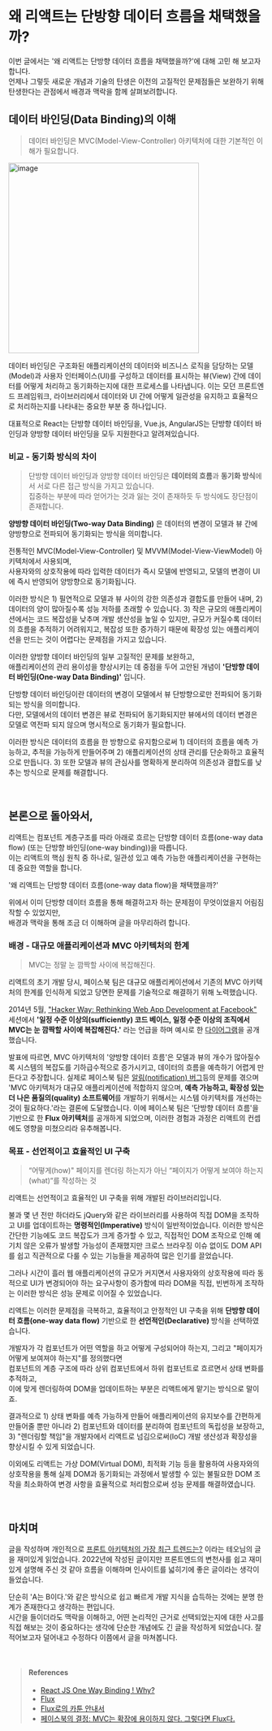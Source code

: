 
# 왜 리액트는 단방향 데이터 흐름을 채택했을까?
이번 글에서는 '왜 리액트는 단방향 데이터 흐름을 채택했을까?'에 대해 고민 해 보고자 합니다.  
언제나 그렇듯 새로운 개념과 기술의 탄생은 이전의 고질적인 문제점들은 보완하기 위해 탄생한다는 관점에서 배경과 맥락을 함께 살펴보려합니다.  

## 데이터 바인딩(Data Binding)의 이해 
> 데이터 바인딩은 MVC(Model-View-Controller) 아키텍처에 대한 기본적인 이해가 필요합니다. 

<img width="375" alt="image" src="https://github.com/emayom/emayom/assets/85545101/bafe17da-6273-40dd-a210-164570ac8a5f" />

데이터 바인딩은 구조화된 애플리케이션의 데이터와 비즈니스 로직을 담당하는 모델(Model)과 사용자 인터페이스(UI)를 구성하고 데이터를 표시하는 뷰(View) 간에 데이터를 어떻게 처리하고 동기화하는지에 대한 프로세스를 나타냅니다. 이는 모던 프론트엔드 프레임워크, 라이브러리에서 데이터와 UI 간에 어떻게 일관성을 유지하고 효율적으로 처리하는지를 나타내는 중요한 부분 중 하나입니다.    

대표적으로 React는 단방향 데이터 바인딩을, Vue.js, AngularJS는 단방향 데이터 바인딩과 양방향 데이터 바인딩을 모두 지원한다고 알려져있습니다.   

### 비교 - 동기화 방식의 차이 
> 단방향 데이터 바인딩과 양방향 데이터 바인딩은 **데이터의 흐름**과 **동기화 방식**에서 서로 다른 접근 방식을 가지고 있습니다.   
> 집중하는 부분에 따라 얻어가는 것과 잃는 것이 존재하듯 두 방식에도 장단점이 존재합니다. 

**양방향 데이터 바인딩(Two-way Data Binding)** 은 데이터의 변경이 모델과 뷰 간에 양방향으로 전파되어 동기화되는 방식을 의미합니다.  

전통적인 MVC(Model-View-Controller) 및 MVVM(Model-View-ViewModel) 아키텍처에서 사용되며,  
사용자와의 상호작용에 따라 입력한 데이터가 즉시 모델에 반영되고, 모델의 변경이 UI에 즉시 반영되어 양방향으로 동기화됩니다.  

이러한 방식은 1) 필연적으로 모델과 뷰 사이의 강한 의존성과 결합도를 만들어 내며, 2)  데이터의 양이 많아질수록 성능 저하를 초래할 수 있습니다. 3) 작은 규모의 애플리케이션에서는 코드 복잡성을 낮추며 개발 생산성을 높일 수 있지만, 규모가 커질수록 데이터의 흐름을 추적하기 어려워지고, 복잡성 또한 증가하기 때문에 확장성 있는 애플리케이션을 만드는 것이 어렵다는 문제점을 가지고 있습니다. 

이러한 양방향 데이터 바인딩의 일부 고질적인 문제를 보완하고,  
애플리케이션의 관리 용이성을 향상시키는 데 중점을 두어 고안된 개념이 **'단방향 데이터 바인딩(One-way Data Binding)'** 입니다. 

단방향 데이터 바인딩이란 데이터의 변경이 모델에서 뷰 단방향으로만 전파되어 동기화되는 방식을 의미합니다.  
다만, 모델에서의 데이터 변경은 뷰로 전파되어 동기화되지만 뷰에서의 데이터 변경은 모델로 역전파 되지 않으며 명시적으로 동기화가 필요합니다.  

이러한 방식은 데이터의 흐름을 한 방향으로 유지함으로써 1) 데이터의 흐름을 예측 가능하고, 추적을 가능하게 만들어주며 2) 애플리케이션의 상태 관리를 단순화하고 효율적으로 만듭니다. 3) 또한 모델과 뷰의 관심사를 명확하게 분리하여 의존성과 결합도를 낮추는 방식으로 문제를 해결합니다. 

<br/>

## 본론으로 돌아와서, 
리액트는 컴포넌트 계층구조를 따라 아래로 흐르는 단방향 데이터 흐름(one-way data flow) (또는 단방향 바인딩(one-way binding))을 따릅니다.  
이는 리액트의 핵심 원칙 중 하나로, 일관성 있고 예측 가능한 애플리케이션을 구현하는 데 중요한 역할을 합니다.  

'왜 리액트는 단방향 데이터 흐름(one-way data flow)을 채택했을까?'

위에서 이미 단방향 데이터 흐름을 통해 해결하고자 하는 문제점이 무엇이었을지 어림짐작할 수 있었지만,  
배경과 맥락을 통해 조금 더 이해하며 글을 마무리하려 합니다. 

### 배경 - 대규모 애플리케이션과 MVC 아키텍처의 한계
> MVC는 정말 눈 깜짝할 사이에 복잡해진다.

리액트의 초기 개발 당시, 페이스북 팀은 대규모 애플리케이션에서 기존의 MVC 아키텍처의 한계를 인식하게 되었고 당면한 문제를 기술적으로 해결하기 위해 노력했습니다.
 
2014년 5월, ["Hacker Way: Rethinking Web App Development at Facebook"](https://youtu.be/nYkdrAPrdcw?si=ddSFCQgWWZ_nouqK) 세션에서 **'일정 수준 이상의(sufficiently) 코드 베이스, 일정 수준 이상의 조직에서 MVC는 눈 깜짝할 사이에 복잡해진다.'** 라는 언급을 하며 예시로 한 [다이어그램](https://github.com/emayom/emayom/assets/85545101/85638496-dfbc-44b2-aa4e-0849438f38fd)을 공개했습니다.

발표에 따르면, MVC 아키텍처의 '양방향 데이터 흐름'은 모델과 뷰의 개수가 많아질수록 시스템의 복잡도를 기하급수적으로 증가시키고, 데이터의 흐름을 예측하기 어렵게 만든다고 주장합니다. 실제로 페이스북 팀은 [알림(notification) 버그](https://bestalign.github.io/translation/cartoon-guide-to-flux/)등의 문제를 겪으며 'MVC 아키텍처가 대규모 애플리케이션에 적합하지 않으며, **예측 가능하고, 확장성 있는 더 나은 품질의(quality) 소프트웨어**를 개발하기 위해서는 시스템 아키텍처를 개선하는 것이 필요하다.'라는 결론에 도달했습니다. 이에 페이스북 팀은 '단방향 데이터 흐름'을 기반으로 한 **Flux 아키텍처**를 공개하게 되었으며, 이러한 경험과 과정은 리액트의 컨셉에도 영향을 미쳤으리라 유추해봅니다. 


### 목표 - 선언적이고 효율적인 UI 구축 
> “어떻게(how)" 페이지를 렌더링 하는지가 아닌 “페이지가 어떻게 보여야 하는지(what)“를 작성하는 것

리액트는 선언적이고 효율적인 UI 구축을 위해 개발된 라이브러리입니다.  

불과 몇 년 전만 하더라도 jQuery와 같은 라이브러리를 사용하여 직접 DOM을 조작하고 UI를 업데이트하는 **명령적인(Imperative)** 방식이 일반적이었습니다. 이러한 방식은 간단한 기능에도 코드 복잡도가 크게 증가할 수 있고, 직접적인 DOM 조작으로 인해 예기치 않은 오류가 발생할 가능성이 존재했지만 크로스 브라우징 이슈 없이도 DOM API를 쉽고 직관적으로 다룰 수 있는 기능들을 제공하여 많은 인기를 끌었습니다. 

그러나 시간이 흘러 웹 애플리케이션의 규모가 커지면서 사용자와의 상호작용에 따라 동적으로 UI가 변경되어야 하는 요구사항이 증가함에 따라 DOM을 직접, 빈번하게 조작하는 이러한 방식은 성능 문제로 이어질 수 있었습니다.

리액트는 이러한 문제점을 극복하고, 효율적이고 안정적인 UI 구축을 위해  **단방향 데이터 흐름(one-way data flow)** 기반으로 한 **선언적인(Declarative)** 방식을 선택하였습니다.  

개발자가 각 컴포넌트가 어떤 역할을 하고 어떻게 구성되어야 하는지, 그리고 "페이지가 어떻게 보여져야 하는지"를 정의했다면   
컴포넌트의 계층 구조에 따라 상위 컴포넌트에서 하위 컴포넌트로 흐르면서 상태 변화를 추적하고,   
이에 맞게 렌더링하여 DOM을 업데이트하는 부분은 리액트에게 맡기는 방식으로 말이죠.   

결과적으로 1) 상태 변화를 예측 가능하게 만들어 애플리케이션의 유지보수를 간편하게 만들어줄 뿐만 아니라 2) 컴포넌트와 데이터를 분리하여 컴포넌트의 독립성을 보장하고, 3) "렌더링할 책임"을 개발자에서 리액트로 넘김으로써(IoC) 개발 생산성과 확장성을 향상시킬 수 있게 되었습니다.

이외에도 리액트는 가상 DOM(Virtual DOM), 최적화 기능 등을 활용하여 사용자와의 상호작용을 통해 실제 DOM과 동기화되는 과정에서 발생할 수 있는 불필요한 DOM 조작을 최소화하여 변경 사항을 효율적으로 처리함으로써 성능 문제를 해결하였습니다. 

<br/>

## 마치며
글을 작성하며 개인적으로 [프론트 아키텍처의 가장 최근 트렌드는?](https://yozm.wishket.com/magazine/detail/1663/)
이라는 테오님의 글을 재미있게 읽었습니다. 2022년에 작성된 글이지만 프론트엔드의 변천사를 쉽고 재미있게 설명해 주신 것 같아 흐름을 이해하며 인사이트를 넓히기에 좋은 글이라는 생각이 들었습니다. 

단순히 'A는 B이다.'와 같은 방식으로 쉽고 빠르게 개발 지식을 습득하는 것에는 분명 한계가 존재한다고 생각하는 편입니다.  
시간을 들이더라도 맥락을 이해하고, 어떤 논리적인 근거로 선택되었는지에 대한 사고를 직접 해보는 것이 중요하다는 생각에 단순한 개념에도 긴 글을 작성하게 되었습니다. 잘 적어보고자 덜어내고 수정하다 이쯤에서 글을 마쳐봅니다. 

<br/>

> #### References  
> - [React JS One Way Binding ! Why?](https://www.linkedin.com/pulse/react-js-one-way-binding-why-libra-tech-developers#:~:text=React%20uses%20a%20one%2Dway,parent%20components%20to%20child%20components.)  
> - [Flux](https://facebookarchive.github.io/flux/)  
> - [Flux로의 카툰 안내서](https://bestalign.github.io/translation/cartoon-guide-to-flux/)  
> - [페이스북의 결정: MVC는 확장에 용이하지 않다. 그렇다면 Flux다.](https://blog.coderifleman.com/2015/06/19/mvc-does-not-scale-use-flux-instead/)  
